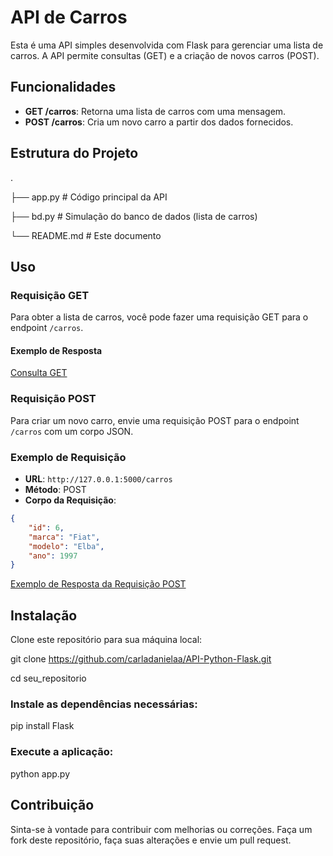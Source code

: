 # API de Carros

Esta é uma API simples desenvolvida com Flask para gerenciar uma lista de carros. A API permite consultas (GET) e a criação de novos carros (POST).

## Funcionalidades

- **GET /carros**: Retorna uma lista de carros com uma mensagem.
- **POST /carros**: Cria um novo carro a partir dos dados fornecidos.

## Estrutura do Projeto

.

├── app.py # Código principal da API

├── bd.py # Simulação do banco de dados (lista de carros)

└── README.md # Este documento


## Uso

### Requisição GET

Para obter a lista de carros, você pode fazer uma requisição GET para o endpoint `/carros`.

#### Exemplo de Resposta

[Consulta GET](imagens/get-carros.jpg)

### Requisição POST

Para criar um novo carro, envie uma requisição POST para o endpoint `/carros` com um corpo JSON.

### Exemplo de Requisição

- **URL**: `http://127.0.0.1:5000/carros`
- **Método**: POST
- **Corpo da Requisição**:
  
```json
{
    "id": 6,
    "marca": "Fiat",
    "modelo": "Elba",
    "ano": 1997
}
```
[Exemplo de Resposta da Requisição POST](imagens/post-carros.jpg)

## Instalação

Clone este repositório para sua máquina local:

git clone https://github.com/carladanielaa/API-Python-Flask.git

cd seu_repositorio

### Instale as dependências necessárias:

pip install Flask

### Execute a aplicação:
python app.py

## Contribuição

Sinta-se à vontade para contribuir com melhorias ou correções. Faça um fork deste repositório, faça suas alterações e envie um pull request.

